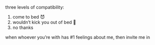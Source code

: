 three levels of compatibility:

1. come to bed 😈
2. wouldn’t kick you out of bed 🤷
3. no thanks

when whoever you’re with has #1 feelings about me, then invite me in
